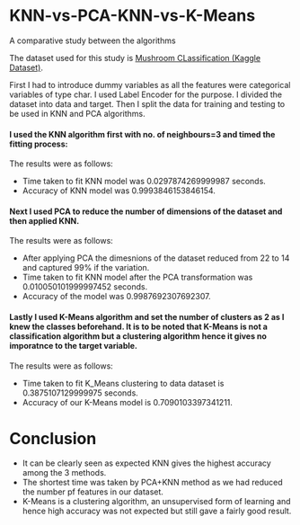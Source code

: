 # KNN-vs-PCA-KNN-vs-K-Means
A comparative study between the algorithms

The dataset used for this study is [Mushroom CLassification (Kaggle Dataset)](https://www.kaggle.com/uciml/mushroom-classification).

First I had to introduce dummy variables as  all the features were categorical variables of type char. I used Label Encoder for the purpose. I divided the dataset into data and target.
Then I split the data for training and testing  to be used in KNN and PCA algorithms.

#### I used the KNN algorithm first with no. of neighbours=3 and timed the fitting process:
The results were as follows:
* Time taken to fit KNN model was 0.0297874269999987 seconds.
* Accuracy of KNN model was 0.9993846153846154.

#### Next I used PCA to reduce the number of dimensions of the dataset and then applied KNN.
The results were as follows:
* After applying PCA the dimesnions of the dataset reduced from 22 to 14 and captured 99% if the variation.
* Time taken to fit KNN model after the PCA transformation was 0.010050101999997452 seconds.
* Accuracy of the model was 0.9987692307692307.

#### Lastly I used K-Means algorithm and set the number of clusters as 2 as I knew the classes beforehand. It is to be noted that K-Means is not a classification algorithm but a clustering algorithm hence it gives no imporatnce to the target variable.
The results were as follows:
* Time taken to fit K_Means clustering to data dataset is 0.3875107129999975 seconds.
* Accuracy of our K-Means model is 0.7090103397341211.

# Conclusion
* It can be clearly seen as expected KNN gives the highest accuracy among the 3 methods.
* The shortest time was taken by PCA+KNN method as we had reduced the number pf features in our dataset.
* K-Means is a clustering algorithm, an unsupervised form of learning and hence high accuracy was not expected but still gave a fairly good result.
